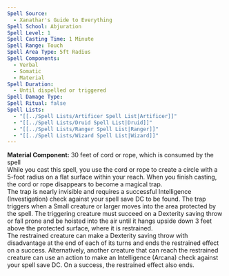 ```yaml
---
Spell Source:
  - Xanathar's Guide to Everything
Spell School: Abjuration
Spell Level: 1
Spell Casting Time: 1 Minute
Spell Range: Touch
Spell Area Type: 5ft Radius
Spell Components:
  - Verbal
  - Somatic
  - Material
Spell Duration:
  - Until dispelled or triggered
Spell Damage Type: 
Spell Ritual: false
Spell Lists:
  - "[[../Spell Lists/Artificer Spell List|Artificer]]"
  - "[[../Spell Lists/Druid Spell List|Druid]]"
  - "[[../Spell Lists/Ranger Spell List|Ranger]]"
  - "[[../Spell Lists/Wizard Spell List|Wizard]]"
---
```


**Material Component:** 30 feet of cord or rope, which is consumed by the spell  
While you cast this spell, you use the cord or rope to create a circle with a 5-foot radius on a flat surface within your reach. When you finish casting, the cord or rope disappears to become a magical trap.  
The trap is nearly invisible and requires a successful Intelligence (Investigation) check against your spell save DC to be found. The trap triggers when a Small creature or larger moves into the area protected by the spell. The triggering creature must succeed on a Dexterity saving throw or fall prone and be hoisted into the air until it hangs upside down 3 feet above the protected surface, where it is restrained.  
The restrained creature can make a Dexterity saving throw with disadvantage at the end of each of its turns and ends the restrained effect on a success. Alternatively, another creature that can reach the restrained creature can use an action to make an Intelligence (Arcana) check against your spell save DC. On a success, the restrained effect also ends.
